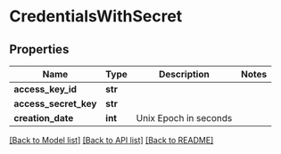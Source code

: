 # CredentialsWithSecret


## Properties
Name | Type | Description | Notes
------------ | ------------- | ------------- | -------------
**access_key_id** | **str** |  | 
**access_secret_key** | **str** |  | 
**creation_date** | **int** | Unix Epoch in seconds | 

[[Back to Model list]](../README.md#documentation-for-models) [[Back to API list]](../README.md#documentation-for-api-endpoints) [[Back to README]](../README.md)


